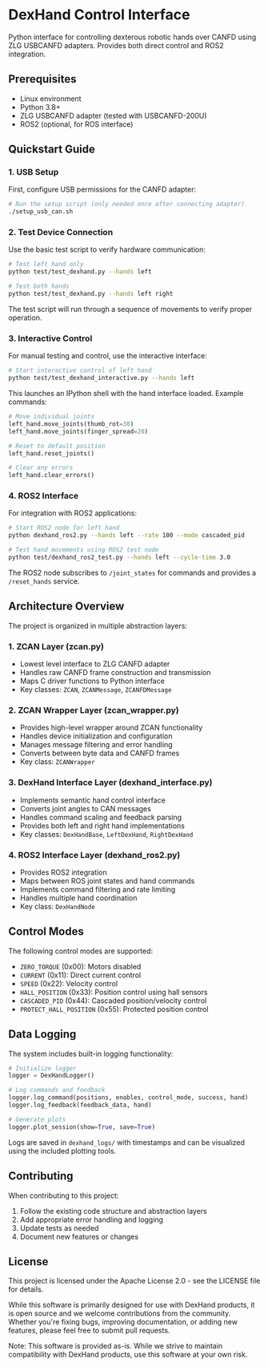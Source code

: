 # DexHand Control Interface

Python interface for controlling dexterous robotic hands over CANFD using ZLG USBCANFD adapters. Provides both direct control and ROS2 integration.

## Prerequisites

- Linux environment
- Python 3.8+
- ZLG USBCANFD adapter (tested with USBCANFD-200U)
- ROS2 (optional, for ROS interface)

## Quickstart Guide

### 1. USB Setup

First, configure USB permissions for the CANFD adapter:

```bash
# Run the setup script (only needed once after connecting adapter)
./setup_usb_can.sh
```

### 2. Test Device Connection

Use the basic test script to verify hardware communication:

```bash
# Test left hand only
python test/test_dexhand.py --hands left

# Test both hands
python test/test_dexhand.py --hands left right
```

The test script will run through a sequence of movements to verify proper operation.

### 3. Interactive Control

For manual testing and control, use the interactive interface:

```bash
# Start interactive control of left hand
python test/test_dexhand_interactive.py --hands left
```

This launches an IPython shell with the hand interface loaded. Example commands:

```python
# Move individual joints
left_hand.move_joints(thumb_rot=30)
left_hand.move_joints(finger_spread=20)

# Reset to default position
left_hand.reset_joints()

# Clear any errors
left_hand.clear_errors()
```

### 4. ROS2 Interface

For integration with ROS2 applications:

```bash
# Start ROS2 node for left hand
python dexhand_ros2.py --hands left --rate 100 --mode cascaded_pid

# Test hand movements using ROS2 test node
python test/dexhand_ros2_test.py --hands left --cycle-time 3.0
```

The ROS2 node subscribes to `/joint_states` for commands and provides a `/reset_hands` service.

## Architecture Overview

The project is organized in multiple abstraction layers:

### 1. ZCAN Layer (zcan.py)
- Lowest level interface to ZLG CANFD adapter
- Handles raw CANFD frame construction and transmission
- Maps C driver functions to Python interface
- Key classes: `ZCAN`, `ZCANMessage`, `ZCANFDMessage`

### 2. ZCAN Wrapper Layer (zcan_wrapper.py)
- Provides high-level wrapper around ZCAN functionality
- Handles device initialization and configuration
- Manages message filtering and error handling
- Converts between byte data and CANFD frames
- Key class: `ZCANWrapper`

### 3. DexHand Interface Layer (dexhand_interface.py)
- Implements semantic hand control interface
- Converts joint angles to CAN messages
- Handles command scaling and feedback parsing
- Provides both left and right hand implementations
- Key classes: `DexHandBase`, `LeftDexHand`, `RightDexHand`

### 4. ROS2 Interface Layer (dexhand_ros2.py)
- Provides ROS2 integration
- Maps between ROS joint states and hand commands
- Implements command filtering and rate limiting
- Handles multiple hand coordination
- Key class: `DexHandNode`

## Control Modes

The following control modes are supported:

- `ZERO_TORQUE` (0x00): Motors disabled
- `CURRENT` (0x11): Direct current control
- `SPEED` (0x22): Velocity control
- `HALL_POSITION` (0x33): Position control using hall sensors
- `CASCADED_PID` (0x44): Cascaded position/velocity control
- `PROTECT_HALL_POSITION` (0x55): Protected position control

## Data Logging

The system includes built-in logging functionality:

```python
# Initialize logger
logger = DexHandLogger()

# Log commands and feedback
logger.log_command(positions, enables, control_mode, success, hand)
logger.log_feedback(feedback_data, hand)

# Generate plots
logger.plot_session(show=True, save=True)
```

Logs are saved in `dexhand_logs/` with timestamps and can be visualized using the included plotting tools.

## Contributing

When contributing to this project:

1. Follow the existing code structure and abstraction layers
2. Add appropriate error handling and logging
3. Update tests as needed
4. Document new features or changes

## License

This project is licensed under the Apache License 2.0 - see the LICENSE file for details.

While this software is primarily designed for use with DexHand products, it is open source and we welcome contributions from the community. Whether you're fixing bugs, improving documentation, or adding new features, please feel free to submit pull requests.

Note: This software is provided as-is. While we strive to maintain compatibility with DexHand products, use this software at your own risk.
